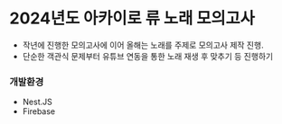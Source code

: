 # 2024년도 아카이로 류 노래 모의고사

- 작년에 진행한 모의고사에 이어 올해는 노래를 주제로 모의고사 제작 진행.
- 단순한 객관식 문제부터 유튜브 연동을 통한 노래 재생 후 맞추기 등 진행하기

### 개발환경

- Nest.JS
- Firebase
